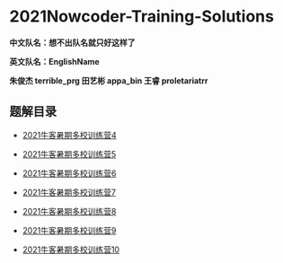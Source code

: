 # 2021Nowcoder-Training-Solutions
**中文队名：想不出队名就只好这样了**

**英文队名：EnglishName**

**朱俊杰 terrible_prg     田艺彬 appa_bin     王睿 proletariatrr**

## 题解目录

- [2021牛客暑期多校训练营4](./Newcoder_4.md)

- [2021牛客暑期多校训练营5](./Newcoder_5.md)

- [2021牛客暑期多校训练营6](./Newcoder_6.md)

- [2021牛客暑期多校训练营7](./Newcoder_7.md)

- [2021牛客暑期多校训练营8](./Newcoder_8.md)

- [2021牛客暑期多校训练营9](./Newcoder_9.md)

- [2021牛客暑期多校训练营10](./Newcoder_10.md)
